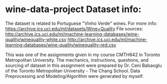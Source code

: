 # wine-data-project Dataset info:
The dataset is related to Portuguese "Vinho Verde" wines. For more info: https://archive.ics.uci.edu/ml/datasets/Wine+Quality
File sources: http://archive.ics.uci.edu/ml/machine-learning-databases/wine-quality/winequality-white.csv
http://archive.ics.uci.edu/ml/machine-learning-databases/wine-quality/winequality-red.csv

This was one of the assignments given in my course CMTH642 in Toronto Metropolitan University. The mechanics, instructions, questions, and sourcing of dataset in this assignment were prepared by Dr. Ceni Babaoglu of the Toronto Metropolitan University - The Chang School.
Data Preprocessing and Modeling/Algorithm were generated by myself.

